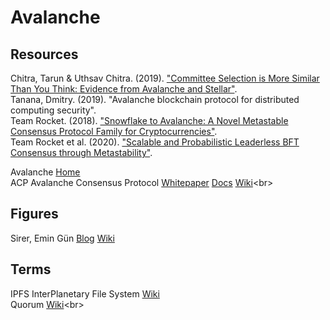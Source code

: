 # Avalanche



## Resources

Chitra, Tarun & Uthsav Chitra. (2019). ["Committee Selection is More Similar Than You Think: Evidence from Avalanche and Stellar"](https://arxiv.org/pdf/1904.09839.pdf).<br>
Tanana, Dmitry. (2019). "Avalanche blockchain protocol for distributed computing security".<br>
Team Rocket. (2018). ["Snowflake to Avalanche: A Novel Metastable Consensus Protocol Family for Cryptocurrencies"](https://ipfs.io/ipfs/QmUy4jh5mGNZvLkjies1RWM4YuvJh5o2FYopNPVYwrRVGV).<br>
Team Rocket et al. (2020). ["Scalable and Probabilistic Leaderless BFT Consensus through Metastability"](https://assets.website-files.com/5d80307810123f5ffbb34d6e/6009805681b416f34dcae012_Avalanche%20Consensus%20Whitepaper.pdf).<br>

Avalanche [Home](https://www.avax.network)<br>
ACP Avalanche Consensus Protocol [Whitepaper](https://assets.website-files.com/5d80307810123f5ffbb34d6e/6009805681b416f34dcae012_Avalanche%20Consensus%20Whitepaper.pdf) [Docs](https://docs.avax.network/learn/platform-overview/avalanche-consensus) [Wiki](https://en.wikipedia.org/wiki/Avalanche_(Consensus_Protocol))<br>



## Figures

Sirer, Emin Gün [Blog](https://hackingdistributed.com) [Wiki](https://en.wikipedia.org/wiki/Emin_Gün_Sirer)<br>



## Terms

IPFS InterPlanetary File System [Wiki](https://en.wikipedia.org/wiki/InterPlanetary_File_System)<br>
Quorum [Wiki](https://en.wikipedia.org/wiki/Quorum_(distributed_computing))<br>
